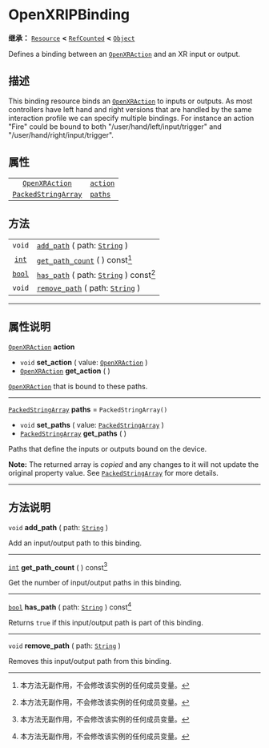 <!-- ⚠ 请勿编辑本文件 ⚠ -->
<!-- 本文档使用脚本从 WeDot 引擎源码仓库生成。 -->
<!-- 生成脚本：https://github.com/WeDot-Engine/WeDot/tree/4.3/doc/tools/make_md.py； -->
<!-- 原文件：https://github.com/WeDot-Engine/WeDot/tree/4.3/modules/openxr/doc_classes/OpenXRIPBinding.xml。 -->

<div id="_class_openxripbinding"></div>

# OpenXRIPBinding

**继承：** [`Resource`](class_resource.md) **<** [`RefCounted`](class_refcounted.md) **<** [`Object`](class_object.md)

Defines a binding between an [`OpenXRAction`](class_openxraction.md) and an XR input or output.

## 描述

This binding resource binds an [`OpenXRAction`](class_openxraction.md) to inputs or outputs. As most controllers have left hand and right versions that are handled by the same interaction profile we can specify multiple bindings. For instance an action "Fire" could be bound to both "/user/hand/left/input/trigger" and "/user/hand/right/input/trigger".

## 属性

|||
|:-:|:--|
| [`OpenXRAction`](class_openxraction.md)           | [`action`](class_openxripbinding.md#class_openxripbinding_property_action) |                         |
| [`PackedStringArray`](class_packedstringarray.md) | [`paths`](class_openxripbinding.md#class_openxripbinding_property_paths)   | ``PackedStringArray()`` |

## 方法

|||
|:-:|:--|
| `void`                  | [`add_path`](class_openxripbinding.md#class_openxripbinding_method_add_path) ( path: [`String`](class_string.md) )               |
| [`int`](class_int.md)   | [`get_path_count`](class_openxripbinding.md#class_openxripbinding_method_get_path_count) ( ) const[^const]                       |
| [`bool`](class_bool.md) | [`has_path`](class_openxripbinding.md#class_openxripbinding_method_has_path) ( path: [`String`](class_string.md) ) const[^const] |
| `void`                  | [`remove_path`](class_openxripbinding.md#class_openxripbinding_method_remove_path) ( path: [`String`](class_string.md) )         |

<!-- rst-class:: classref-section-separator -->

---

## 属性说明

<div id="_class_openxripbinding_property_action"></div>

[`OpenXRAction`](class_openxraction.md) **action** <div id="class_openxripbinding_property_action"></div>

- `void` **set_action** ( value: [`OpenXRAction`](class_openxraction.md) )
- [`OpenXRAction`](class_openxraction.md) **get_action** ( )

[`OpenXRAction`](class_openxraction.md) that is bound to these paths.

<!-- rst-class:: classref-item-separator -->

---

<div id="_class_openxripbinding_property_paths"></div>

[`PackedStringArray`](class_packedstringarray.md) **paths** = ``PackedStringArray()`` <div id="class_openxripbinding_property_paths"></div>

- `void` **set_paths** ( value: [`PackedStringArray`](class_packedstringarray.md) )
- [`PackedStringArray`](class_packedstringarray.md) **get_paths** ( )

Paths that define the inputs or outputs bound on the device.

**Note:** The returned array is *copied* and any changes to it will not update the original property value. See [`PackedStringArray`](class_packedstringarray.md) for more details.

<!-- rst-class:: classref-section-separator -->

---

## 方法说明

<div id="_class_openxripbinding_method_add_path"></div>

`void` **add_path** ( path: [`String`](class_string.md) )<div id="class_openxripbinding_method_add_path"></div>

Add an input/output path to this binding.

<!-- rst-class:: classref-item-separator -->

---

<div id="_class_openxripbinding_method_get_path_count"></div>

[`int`](class_int.md) **get_path_count** ( ) const[^const]<div id="class_openxripbinding_method_get_path_count"></div>

Get the number of input/output paths in this binding.

<!-- rst-class:: classref-item-separator -->

---

<div id="_class_openxripbinding_method_has_path"></div>

[`bool`](class_bool.md) **has_path** ( path: [`String`](class_string.md) ) const[^const]<div id="class_openxripbinding_method_has_path"></div>

Returns `true` if this input/output path is part of this binding.

<!-- rst-class:: classref-item-separator -->

---

<div id="_class_openxripbinding_method_remove_path"></div>

`void` **remove_path** ( path: [`String`](class_string.md) )<div id="class_openxripbinding_method_remove_path"></div>

Removes this input/output path from this binding.

[^virtual]: 本方法通常需要用户覆盖才能生效。
[^const]: 本方法无副作用，不会修改该实例的任何成员变量。
[^vararg]: 本方法除了能接受在此处描述的参数外，还能够继续接受任意数量的参数。
[^constructor]: 本方法用于构造某个类型。
[^static]: 调用本方法无需实例，可直接使用类名进行调用。
[^operator]: 本方法描述的是使用本类型作为左操作数的有效运算符。
[^bitfield]: 这个值是由下列位标志构成位掩码的整数。
[^void]: 无返回值。

